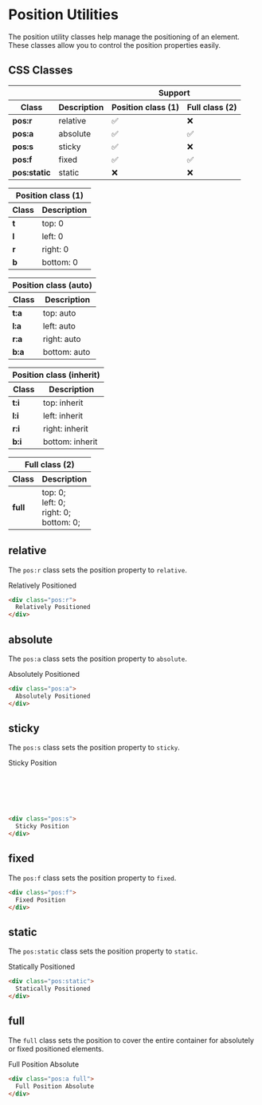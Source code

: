 
# Position Utilities

The position utility classes help manage the positioning of an element. These classes allow you to control the position properties easily.

## CSS Classes

<table class="d:t w">
<thead>
<tr><th colspan="2"></th><th colspan="2">Support</th></tr>
<tr><th>Class</th><th>Description</th><th>Position class (1)</th><th>Full class (2)</th></tr>
</thead>
<tbody>
<tr><td><b>pos:r</b></td><td>relative</td><td>✅</td><td>❌</td></tr>
<tr><td><b>pos:a</b></td><td>absolute</td><td>✅</td><td>✅</td></tr>
<tr><td><b>pos:s</b></td><td>sticky</td><td>✅</td><td>❌</td></tr>
<tr><td><b>pos:f</b></td><td>fixed</td><td>✅</td><td>✅</td></tr>
<tr><td><b>pos:static</b></td><td>static</td><td>❌</td><td>❌</td></tr>
</tbody>
</table>

<div class="d:f:x auto wrap half">

<table class="d:t w">
<thead>
<tr><th colspan="2">Position class (1)</th></tr>
<tr><th>Class</th><th>Description</th></tr>
</thead>
<tbody>
<tr><td><b>t</b></td><td>top: 0</td></tr>
<tr><td><b>l</b></td><td>left: 0</td></tr>
<tr><td><b>r</b></td><td>right: 0</td></tr>
<tr><td><b>b</b></td><td>bottom: 0</td></tr>
</tbody>
</table>

<table class="d:t w">
<thead>
<tr><th colspan="2">Position class (auto)</th></tr>
<tr><th>Class</th><th>Description</th></tr>
</thead>
<tbody>
<tr><td><b>t:a</b></td><td>top: auto</td></tr>
<tr><td><b>l:a</b></td><td>left: auto</td></tr>
<tr><td><b>r:a</b></td><td>right: auto</td></tr>
<tr><td><b>b:a</b></td><td>bottom: auto</td></tr>
</tbody>
</table>

<table class="d:t w">
<thead>
<tr><th colspan="2">Position class (inherit)</th></tr>
<tr><th>Class</th><th>Description</th></tr>
</thead>
<tbody>
<tr><td><b>t:i</b></td><td>top: inherit</td></tr>
<tr><td><b>l:i</b></td><td>left: inherit</td></tr>
<tr><td><b>r:i</b></td><td>right: inherit</td></tr>
<tr><td><b>b:i</b></td><td>bottom: inherit</td></tr>
</tbody>
</table>

<table class="d:t w">
<thead>
<tr><th colspan="2">Full class (2)</th></tr>
<tr><th>Class</th><th>Description</th></tr>
</thead>
<tbody>
<tr><td><b>full</b></td><td>
top: 0;<br />
left: 0;<br />
right: 0;<br />
bottom: 0;
</td></tr>
</tbody>
</table>

</div>

## relative

The `pos:r` class sets the position property to `relative`.

<div class="example">
  <div class="pos:r">
    Relatively Positioned
  </div>
</div>

```html
<div class="pos:r">
  Relatively Positioned
</div>
```

## absolute

The `pos:a` class sets the position property to `absolute`.

<div class="example">
  <div class="pos:a">
    Absolutely Positioned
  </div>
</div>

```html
<div class="pos:a">
  Absolutely Positioned
</div>
```

## sticky

The `pos:s` class sets the position property to `sticky`.

<div class="ov" style="height: 100px">
  <div class="example" style="width: 1000px; height: 1000px">
    <div class="pos:s t" style="width: 150px">
      Sticky Position
    </div>
  </div>
</div>

```html
<div class="pos:s">
  Sticky Position
</div>
```

## fixed

The `pos:f` class sets the position property to `fixed`.

```html
<div class="pos:f">
  Fixed Position
</div>
```

## static

The `pos:static` class sets the position property to `static`.

<div class="example">
  <div class="pos:static">
    Statically Positioned
  </div>
</div>

```html
<div class="pos:static">
  Statically Positioned
</div>
```

## full

The `full` class sets the position to cover the entire container for absolutely or fixed positioned elements.

<div class="example">
  <div class="pos:a full">
    Full Position Absolute
  </div>
</div>

```html
<div class="pos:a full">
  Full Position Absolute
</div>
```
